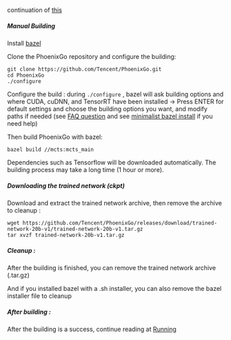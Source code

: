 continuation of [this](/README.md/#building---possibility-b--manual-steps-for-other-use)

##### Manual Building

Install [bazel](https://docs.bazel.build/versions/master/install.html)

Clone the PhoenixGo repository and configure the building:

```
git clone https://github.com/Tencent/PhoenixGo.git
cd PhoenixGo
./configure
```

Configure the build : during `./configure` , bazel will ask building options
and where CUDA, cuDNN, and TensorRT have been installed -> Press ENTER for default
settings and choose the building options you want, and modify paths if needed 
(see [FAQ question](/README.md/#12-i-am-getting-errors-during-bazel-configure-bazel-building-andor-running-phoenixgo-engine) 
and see [minimalist bazel install](/docs/minimalist-bazel-install.md) if you need help)

Then build PhoenixGo with bazel:

```
bazel build //mcts:mcts_main
```

Dependencies such as Tensorflow will be downloaded automatically. The building process may take a long time (1 hour or more).

##### Downloading the trained network (ckpt)

Download and extract the trained network archive, then remove the archive to cleanup :

```
wget https://github.com/Tencent/PhoenixGo/releases/download/trained-network-20b-v1/trained-network-20b-v1.tar.gz
tar xvzf trained-network-20b-v1.tar.gz
```

##### Cleanup : 

After the building is finished, you can remove the trained network archive (.tar.gz)

And if you installed bazel with a .sh installer, you can also remove the bazel installer file to cleanup

##### After building :

After the building is a success, continue reading at [Running](README.md/#running)
